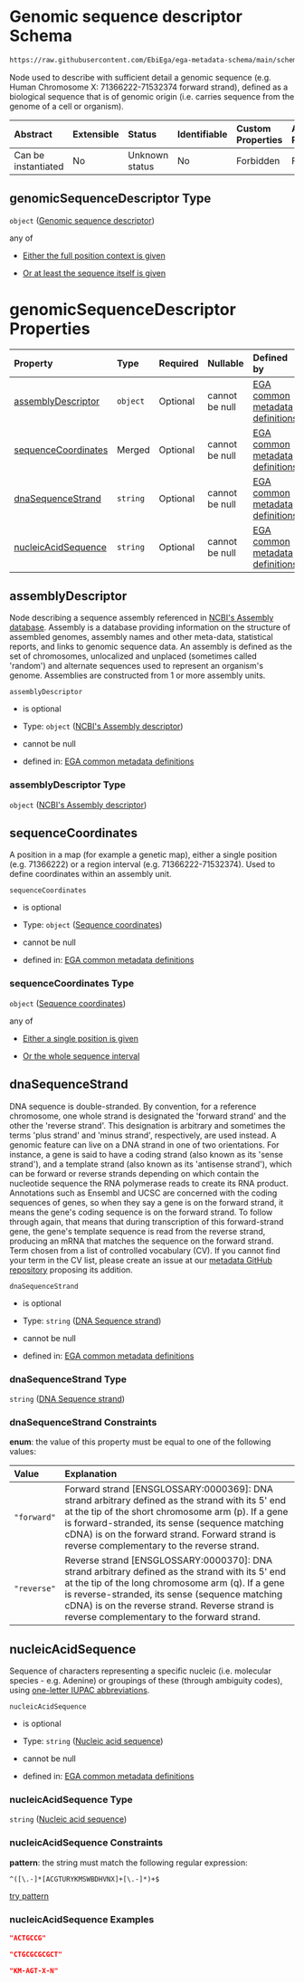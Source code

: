 # Genomic sequence descriptor Schema

```txt
https://raw.githubusercontent.com/EbiEga/ega-metadata-schema/main/schemas/EGA.common-definitions.json#/definitions/genomicSequenceDescriptor
```

Node used to describe with sufficient detail a genomic sequence (e.g. Human Chromosome X: 71366222-71532374 forward strand), defined as a biological sequence that is of genomic origin (i.e. carries sequence from the genome of a cell or organism).

| Abstract            | Extensible | Status         | Identifiable | Custom Properties | Additional Properties | Access Restrictions | Defined In                                                                                           |
| :------------------ | :--------- | :------------- | :----------- | :---------------- | :-------------------- | :------------------ | :--------------------------------------------------------------------------------------------------- |
| Can be instantiated | No         | Unknown status | No           | Forbidden         | Forbidden             | none                | [EGA.common-definitions.json\*](../../../schemas/EGA.common-definitions.json "open original schema") |

## genomicSequenceDescriptor Type

`object` ([Genomic sequence descriptor](ega-12-definitions-genomic-sequence-descriptor.md))

any of

*   [Either the full position context is given](ega-12-definitions-genomic-sequence-descriptor-anyof-either-the-full-position-context-is-given.md "check type definition")

*   [Or at least the sequence itself is given](ega-12-definitions-genomic-sequence-descriptor-anyof-or-at-least-the-sequence-itself-is-given.md "check type definition")

# genomicSequenceDescriptor Properties

| Property                                    | Type     | Required | Nullable       | Defined by                                                                                                                                                                                                                                                                                          |
| :------------------------------------------ | :------- | :------- | :------------- | :-------------------------------------------------------------------------------------------------------------------------------------------------------------------------------------------------------------------------------------------------------------------------------------------------- |
| [assemblyDescriptor](#assemblydescriptor)   | `object` | Optional | cannot be null | [EGA common metadata definitions](ega-12-definitions-ncbis-assembly-descriptor.md "https://raw.githubusercontent.com/EbiEga/ega-metadata-schema/main/schemas/EGA.common-definitions.json#/definitions/genomicSequenceDescriptor/properties/assemblyDescriptor")                                     |
| [sequenceCoordinates](#sequencecoordinates) | Merged   | Optional | cannot be null | [EGA common metadata definitions](ega-12-definitions-sequence-coordinates.md "https://raw.githubusercontent.com/EbiEga/ega-metadata-schema/main/schemas/EGA.common-definitions.json#/definitions/genomicSequenceDescriptor/properties/sequenceCoordinates")                                         |
| [dnaSequenceStrand](#dnasequencestrand)     | `string` | Optional | cannot be null | [EGA common metadata definitions](ega-12-definitions-dna-sequence-strand.md "https://raw.githubusercontent.com/EbiEga/ega-metadata-schema/main/schemas/EGA.common-definitions.json#/definitions/genomicSequenceDescriptor/properties/dnaSequenceStrand")                                            |
| [nucleicAcidSequence](#nucleicacidsequence) | `string` | Optional | cannot be null | [EGA common metadata definitions](ega-12-definitions-genomic-sequence-descriptor-properties-nucleic-acid-sequence.md "https://raw.githubusercontent.com/EbiEga/ega-metadata-schema/main/schemas/EGA.common-definitions.json#/definitions/genomicSequenceDescriptor/properties/nucleicAcidSequence") |

## assemblyDescriptor

Node describing a sequence assembly referenced in [NCBI's Assembly database](https://www.ncbi.nlm.nih.gov/assembly). Assembly is a database providing information on the structure of assembled genomes, assembly names and other meta-data, statistical reports, and links to genomic sequence data. An assembly is defined as the set of chromosomes, unlocalized and unplaced (sometimes called 'random') and alternate sequences used to represent an organism's genome. Assemblies are constructed from 1 or more assembly units.

`assemblyDescriptor`

*   is optional

*   Type: `object` ([NCBI's Assembly descriptor](ega-12-definitions-ncbis-assembly-descriptor.md))

*   cannot be null

*   defined in: [EGA common metadata definitions](ega-12-definitions-ncbis-assembly-descriptor.md "https://raw.githubusercontent.com/EbiEga/ega-metadata-schema/main/schemas/EGA.common-definitions.json#/definitions/genomicSequenceDescriptor/properties/assemblyDescriptor")

### assemblyDescriptor Type

`object` ([NCBI's Assembly descriptor](ega-12-definitions-ncbis-assembly-descriptor.md))

## sequenceCoordinates

A position in a map (for example a genetic map), either a single position (e.g. 71366222) or a region interval (e.g. 71366222-71532374). Used to define coordinates within an assembly unit.

`sequenceCoordinates`

*   is optional

*   Type: `object` ([Sequence coordinates](ega-12-definitions-sequence-coordinates.md))

*   cannot be null

*   defined in: [EGA common metadata definitions](ega-12-definitions-sequence-coordinates.md "https://raw.githubusercontent.com/EbiEga/ega-metadata-schema/main/schemas/EGA.common-definitions.json#/definitions/genomicSequenceDescriptor/properties/sequenceCoordinates")

### sequenceCoordinates Type

`object` ([Sequence coordinates](ega-12-definitions-sequence-coordinates.md))

any of

*   [Either a single position is given](ega-12-definitions-sequence-coordinates-anyof-either-a-single-position-is-given.md "check type definition")

*   [Or the whole sequence interval](ega-12-definitions-sequence-coordinates-anyof-or-the-whole-sequence-interval.md "check type definition")

## dnaSequenceStrand

DNA sequence is double-stranded. By convention, for a reference chromosome, one whole strand is designated the 'forward strand' and the other the 'reverse strand'. This designation is arbitrary and sometimes the terms 'plus strand' and 'minus strand', respectively, are used instead. A genomic feature can live on a DNA strand in one of two orientations. For instance, a gene is said to have a coding strand (also known as its 'sense strand'), and a template strand (also known as its 'antisense strand'), which can be forward or reverse strands depending on which contain the nucleotide sequence the RNA polymerase reads to create its RNA product. Annotations such as Ensembl and UCSC are concerned with the coding sequences of genes, so when they say a gene is on the forward strand, it means the gene's coding sequence is on the forward strand. To follow through again, that means that during transcription of this forward-strand gene, the gene's template sequence is read from the reverse strand, producing an mRNA that matches the sequence on the forward strand. Term chosen from a list of controlled vocabulary (CV). If you cannot find your term in the CV list, please create an issue at our [metadata GitHub repository](https://github.com/EbiEga/ega-metadata-schema/issues/new/choose) proposing its addition.

`dnaSequenceStrand`

*   is optional

*   Type: `string` ([DNA Sequence strand](ega-12-definitions-dna-sequence-strand.md))

*   cannot be null

*   defined in: [EGA common metadata definitions](ega-12-definitions-dna-sequence-strand.md "https://raw.githubusercontent.com/EbiEga/ega-metadata-schema/main/schemas/EGA.common-definitions.json#/definitions/genomicSequenceDescriptor/properties/dnaSequenceStrand")

### dnaSequenceStrand Type

`string` ([DNA Sequence strand](ega-12-definitions-dna-sequence-strand.md))

### dnaSequenceStrand Constraints

**enum**: the value of this property must be equal to one of the following values:

| Value       | Explanation                                                                                                                                                                                                                                                                                              |
| :---------- | :------------------------------------------------------------------------------------------------------------------------------------------------------------------------------------------------------------------------------------------------------------------------------------------------------- |
| `"forward"` | Forward strand \[ENSGLOSSARY:0000369]: DNA strand arbitrary defined as the strand with its 5' end at the tip of the short chromosome arm (p). If a gene is forward-stranded, its sense (sequence matching cDNA) is on the forward strand. Forward strand is reverse complementary to the reverse strand. |
| `"reverse"` | Reverse strand \[ENSGLOSSARY:0000370]: DNA strand arbitrary defined as the strand with its 5' end at the tip of the long chromosome arm (q). If a gene is reverse-stranded, its sense (sequence matching cDNA) is on the reverse strand. Reverse strand is reverse complementary to the forward strand.  |

## nucleicAcidSequence

Sequence of characters representing a specific nucleic (i.e. molecular species - e.g. Adenine) or groupings of these (through ambiguity codes), using [one-letter IUPAC abbreviations](https://en.wikipedia.org/wiki/International_Union_of_Pure_and_Applied_Chemistry#Amino_acid_and_nucleotide_base_codes).

`nucleicAcidSequence`

*   is optional

*   Type: `string` ([Nucleic acid sequence](ega-12-definitions-genomic-sequence-descriptor-properties-nucleic-acid-sequence.md))

*   cannot be null

*   defined in: [EGA common metadata definitions](ega-12-definitions-genomic-sequence-descriptor-properties-nucleic-acid-sequence.md "https://raw.githubusercontent.com/EbiEga/ega-metadata-schema/main/schemas/EGA.common-definitions.json#/definitions/genomicSequenceDescriptor/properties/nucleicAcidSequence")

### nucleicAcidSequence Type

`string` ([Nucleic acid sequence](ega-12-definitions-genomic-sequence-descriptor-properties-nucleic-acid-sequence.md))

### nucleicAcidSequence Constraints

**pattern**: the string must match the following regular expression:&#x20;

```regexp
^([\.-]*[ACGTURYKMSWBDHVNX]+[\.-]*)+$
```

[try pattern](https://regexr.com/?expression=%5E\(%5B%5C.-%5D*%5BACGTURYKMSWBDHVNX%5D%2B%5B%5C.-%5D*\)%2B%24 "try regular expression with regexr.com")

### nucleicAcidSequence Examples

```json
"ACTGCCG"
```

```json
"CTGCGCGCGCT"
```

```json
"KM-AGT-X-N"
```
